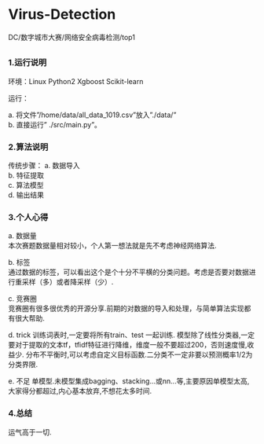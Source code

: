 # Virus-Detection
DC/数字城市大赛/网络安全病毒检测/top1
## 

### 1.运行说明
环境：Linux  Python2  Xgboost  Scikit-learn

运行：

a. 将文件”/home/data/all_data_1019.csv”放入”./data/”  
b. 直接运行” ./src/main.py”。

### 2.算法说明

传统步骤：
a. 数据导入  
b. 特征提取  
c. 算法模型  
d. 输出结果  

### 3.个人心得

a. 数据量  
本次赛题数据量相对较小，个人第一想法就是先不考虑神经网络算法.

b. 标签  
通过数据的标签，可以看出这个是个十分不平横的分类问题。考虑是否要对数据进行重采样（多）或者降采样（少）.

c. 竞赛圈  
竞赛圈有很多很优秀的开源分享.前期的对数据的导入和处理，与简单算法实现都有很大帮助.

d. trick
训练词表时,一定要将所有train、test 一起训练.
模型除了线性分类器,一定要对于提取的文本tf，tfidf特征进行降维，维度一般不要超过200，否则速度慢,收益少.
分布不平衡时,可以考虑自定义目标函数.二分类不一定非要以预测概率1/2为分类界限.

e. 不足
单模型.未模型集成bagging、stacking...或nn...等,主要原因单模型太高,大家得分都超过,内心基本放弃,不想花太多时间.

### 4.总结
运气高于一切.
